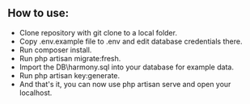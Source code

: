 ## How to use:
- Clone repository with git clone to a local folder.
- Copy .env.example file to .env and edit database credentials there.
- Run composer install.
- Run php artisan migrate:fresh.
- Import the DB\harmony.sql into your database for example data.
- Run php artisan key:generate.
- And that's it, you can now use php artisan serve and open your localhost.
